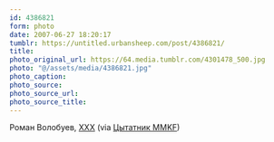 ```yaml
---
id: 4386821
form: photo
date: 2007-06-27 18:20:17
tumblr: https://untitled.urbansheep.com/post/4386821/
title:
photo_original_url: https://64.media.tumblr.com/4301478_500.jpg
photo: "@/assets/media/4386821.jpg"
photo_caption:
photo_source:
photo_source_url:
photo_source_title:
---
```


<p>Роман Волобуев, <a href="http://fb.afisha.ru/?p=110">XXX</a> (via  <a href="http://mmkf.tumblr.com/post/4301478">Цытатник MMKF</a>)</p>
